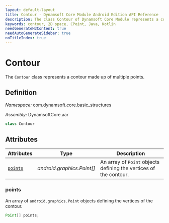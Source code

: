 ```yaml
---
layout: default-layout
title: Contour - Dynamsoft Core Module Android Edition API Reference
description: The class Contour of Dynamsoft Core Module represents a contour in 2D space, which contains an array of CPoint objects, representing the vertices of the contour.
keywords: contour, 2D space, CPoint, Java, Kotlin
needGenerateH3Content: true
needAutoGenerateSidebar: true
noTitleIndex: true
---
```


# Contour

The `Contour` class represents a contour made up of multiple points.

## Definition

*Namespace:* com.dynamsoft.core.basic_structures

*Assembly:* DynamsoftCore.aar

```java
class Contour
```

## Attributes

| Attributes | Type | Description |
| ---------- | ---- | ----------- |
| [`points`](#points) | *android.graphics.Point[]* | An array of `Point` objects defining the vertices of the contour. |

### points

An array of `android.graphics.Point` objects defining the vertices of the contour.

```java
Point[] points;
```
